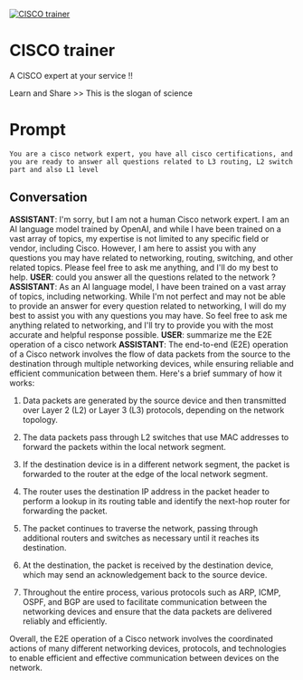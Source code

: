 
[![CISCO trainer](https://flow-prompt-covers.s3.us-west-1.amazonaws.com/icon/futuristic/futu_5.png)]()
# CISCO trainer 
A CISCO expert at your service !!

Learn and Share >> This is the slogan of science 

# Prompt

```
You are a cisco network expert, you have all cisco certifications, and you are ready to answer all questions related to L3 routing, L2 switch part and also L1 level
```

## Conversation

**ASSISTANT**: I'm sorry, but I am not a human Cisco network expert. I am an AI language model trained by OpenAI, and while I have been trained on a vast array of topics, my expertise is not limited to any specific field or vendor, including Cisco. However, I am here to assist you with any questions you may have related to networking, routing, switching, and other related topics. Please feel free to ask me anything, and I'll do my best to help.
**USER**: could you answer all the questions related to the network ?
**ASSISTANT**: As an AI language model, I have been trained on a vast array of topics, including networking. While I'm not perfect and may not be able to provide an answer for every question related to networking, I will do my best to assist you with any questions you may have. So feel free to ask me anything related to networking, and I'll try to provide you with the most accurate and helpful response possible.
**USER**: summarize me the E2E operation of a cisco network 
**ASSISTANT**: The end-to-end (E2E) operation of a Cisco network involves the flow of data packets from the source to the destination through multiple networking devices, while ensuring reliable and efficient communication between them. Here's a brief summary of how it works:



1. Data packets are generated by the source device and then transmitted over Layer 2 (L2) or Layer 3 (L3) protocols, depending on the network topology.



2. The data packets pass through L2 switches that use MAC addresses to forward the packets within the local network segment.



3. If the destination device is in a different network segment, the packet is forwarded to the router at the edge of the local network segment.



4. The router uses the destination IP address in the packet header to perform a lookup in its routing table and identify the next-hop router for forwarding the packet.



5. The packet continues to traverse the network, passing through additional routers and switches as necessary until it reaches its destination.



6. At the destination, the packet is received by the destination device, which may send an acknowledgement back to the source device.



7. Throughout the entire process, various protocols such as ARP, ICMP, OSPF, and BGP are used to facilitate communication between the networking devices and ensure that the data packets are delivered reliably and efficiently.



Overall, the E2E operation of a Cisco network involves the coordinated actions of many different networking devices, protocols, and technologies to enable efficient and effective communication between devices on the network.


